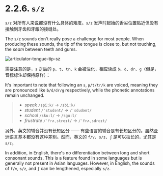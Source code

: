 # 2.2.6. `s/z`

`s/z` 对所有人来说都没有什么具体的难度。`s/z` 发声时起始的舌尖位置贴近但没有接触到牙齿和牙龈的接缝处。

The `s/z` sounds don't really pose a challenge for most people. When producing these sounds, the tip of the tongue is close to, but not touching, the *seam* between teeth and gums.

![articulator-tongue-tip-sz](/images/articulator-tongue-tip-sz.svg)

需要注意的是，`s` 之后的 `p`、`t`、`tr`、`k` 会被浊化，相应读成 `b`、`d`、`dr`、`g`（但是，音标标注却保持原样）：

It's important to note that following an `s`, `p/t/tr/k` are voiced, meaning they are pronounced like `b/d/dr/g` respectively, while the phonetic annotations remain unchanged.

> * *speak* `/spiːk/` → `/sbiːk/`
> * *student* `/ˈstudənt/` → `/ˈsdudənt/`
> * *school* `/skuːl/` → `/sguːl/`
> * *frustrate* `/ˈfrʌˌstreɪt/` → `/ˈfrʌˌsdreɪt/`

另外，英文的辅音并没有长短区分 —— 有些语言的辅音是有长短区分的，虽然亚洲语言基本都没有这种差别。然而，英文的 `f/v`、`s/z`、`ʃ` 是可以拉长的，尤其是 `s/z`。

In addition, in English, there's no differentiation between long and short consonant sounds. This is a feature found in some languages but is generally not present in Asian languages. However, in English, the sounds of `f/v`, `s/z`, and `ʃ` can be lengthened, especially `s/z`.
